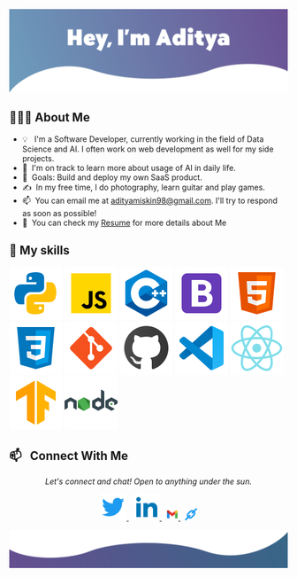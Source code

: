 <a href="https://adityamiskin.com/">
<img src="https://raw.githubusercontent.com/adityamiskin/adityamiskin/main/assets/miskinbg2.webp"/>
</a>

## 👨🏻‍💻&nbsp;About Me

- 💡 &nbsp; I'm a Software Developer, currently working in the field of Data Science and AI. I often work on web development as well for my side projects.
- 🌱 &nbsp;I'm on track to learn more about usage of AI in daily life.
- 🥅 &nbsp;Goals: Build and deploy my own SaaS product.
- ✍️ &nbsp;In my free time, I do photography, learn guitar and play games.
- 📫 &nbsp;You can email me at adityamiskin98@gmail.com. I'll try to respond as soon as possible!
- 📄 &nbsp;You can check my [Resume](https://drive.google.com/file/d/1FNhPrthCFp8oFNeC0Ve9pj9fte2GKg1X/view?usp=drive_link) for more details about Me


## 🚀&nbsp;My skills

![Python](https://raw.githubusercontent.com/adityamiskin/adityamiskin/main/assets/python.svg)
![JavaScript](https://raw.githubusercontent.com/adityamiskin/adityamiskin/main/assets/javascript.svg)
![C++](https://raw.githubusercontent.com/adityamiskin/adityamiskin/main/assets/c%2B%2B.svg)
![Bootstrap](https://raw.githubusercontent.com/adityamiskin/adityamiskin/main/assets/bootstrap.svg)
![HTML](https://raw.githubusercontent.com/adityamiskin/adityamiskin/main/assets/html.svg)
![CSS](https://raw.githubusercontent.com/adityamiskin/adityamiskin/main/assets/css3.svg)
![Git](https://raw.githubusercontent.com/adityamiskin/adityamiskin/main/assets/git.svg)
![GitHub](https://raw.githubusercontent.com/adityamiskin/adityamiskin/main/assets/github.svg)
![Visual Studio Code](https://raw.githubusercontent.com/adityamiskin/adityamiskin/main/assets/vscode.svg)
![React](https://raw.githubusercontent.com/adityamiskin/adityamiskin/main/assets/react.svg)
![Tensorflow](https://raw.githubusercontent.com/adityamiskin/adityamiskin/main/assets/tensorflow.svg)
![NodeJS](https://raw.githubusercontent.com/adityamiskin/adityamiskin/main/assets/nodejs.svg)


## 📫 &nbsp; Connect With Me

<p align="center">
  <em>Let's connect and chat! Open to anything under the sun.</em>
  <p align="center">
    <a href="https://twitter.com/AdityaMiskin3" alt="Twitter">
    <img src="https://raw.githubusercontent.com/adityamiskin/adityamiskin/main/assets/twitter.svg">
    </a>&nbsp;
    <a href="https://www.linkedin.com/in/adityamiskin/" alt="Linkedin">
    <img src="https://raw.githubusercontent.com/adityamiskin/adityamiskin/main/assets/linkedin.svg">
    </a>&nbsp;
    <a href="mailto:adityamiskin98@gmail.com" alt="Contact me">
    <img src="https://raw.githubusercontent.com/adityamiskin/adityamiskin/main/assets/gmail.svg" width="22">
    </a>&nbsp;
    <a href="https://adityamiskin.com" alt="My site">
    <img src="https://raw.githubusercontent.com/adityamiskin/adityamiskin/main/assets/link.svg" width="22">
    </a>
  </p>

![bottom svg](https://raw.githubusercontent.com/adityamiskin/adityamiskin/main/assets/bottom.svg)
